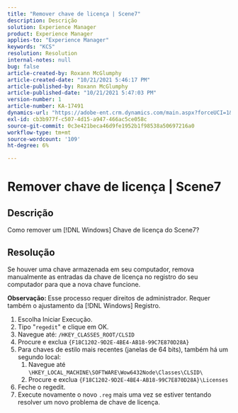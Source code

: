```yaml
---
title: "Remover chave de licença | Scene7"
description: Descrição
solution: Experience Manager
product: Experience Manager
applies-to: "Experience Manager"
keywords: "KCS"
resolution: Resolution
internal-notes: null
bug: false
article-created-by: Roxann McGlumphy
article-created-date: "10/21/2021 5:46:17 PM"
article-published-by: Roxann McGlumphy
article-published-date: "10/21/2021 5:47:03 PM"
version-number: 1
article-number: KA-17491
dynamics-url: "https://adobe-ent.crm.dynamics.com/main.aspx?forceUCI=1&pagetype=entityrecord&etn=knowledgearticle&id=91bc42c4-9632-ec11-b6e5-000d3a5ba97a"
exl-id: cb3b977f-c507-4d15-a947-466ac5ce058c
source-git-commit: 0c3e421beca46d9fe1952b1f98538a50697216a0
workflow-type: tm+mt
source-wordcount: '109'
ht-degree: 6%

---
```


# Remover chave de licença | Scene7

## Descrição


Como remover um [!DNL Windows] Chave de licença do Scene7?


## Resolução


Se houver uma chave armazenada em seu computador, remova manualmente as entradas da chave de licença no registro do seu computador para que a nova chave funcione.

<b>Observação: </b>Esse processo requer direitos de administrador. Requer também o ajustamento da [!DNL Windows] Registro.

1. Escolha Iniciar Execução.
2. Tipo &quot;`regedit`&quot; e clique em OK.
3. Navegue até: `/HKEY_CLASSES_ROOT/CLSID`
4. Procure e exclua `{F18C1202-9D2E-4BE4-AB18-99C7E870D28A}`
5. Para chaves de estilo mais recentes (janelas de 64 bits), também há um segundo local:
   1. Navegue até `\HKEY_LOCAL_MACHINE\SOFTWARE\Wow6432Node\Classes\CLSID\`
   2. Procure e exclua `{F18C1202-9D2E-4BE4-AB18-99C7E870D28A}\Licenses`
6. Feche o regedit.
7. Execute novamente o novo `.reg` mais uma vez se estiver tentando resolver um novo problema de chave de licença.
